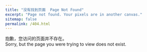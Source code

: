 ```yaml
---
title: "没有找到页面  Page Not Found"
excerpt: "Page not found. Your pixels are in another canvas."
sitemap: false
permalink: /404.html
---
```

抱歉，您访问的页面并不存在。  
Sorry, but the page you were trying to view does not exist.

<script type="text/javascript">
  var GOOG_FIXURL_LANG = 'en';
  var GOOG_FIXURL_SITE = '{{ site.url }}'
</script>
<script type="text/javascript"
  src="//linkhelp.clients.google.com/tbproxy/lh/wm/fixurl.js">
</script>
